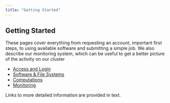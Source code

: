 ```yaml
---
title: "Getting Started"
---
```


## Getting Started
These pages cover everything from requesting an account, important first steps, to using available software and submitting a simple job.
We also describe our monitoring system, which can be useful to get a better picture of the activity on our cluster

- [Access and Login](gettingstarted/access)
- [Software & File Systems](gettingstarted/software)
- [Computations](gettingstarted/computations)
- [Monitoring](gettingstarted/zabbix)
<!-- resources? -->

Links to more detailed information are provided in text.

